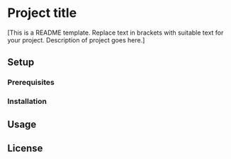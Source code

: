# Project title

[This is a README template. Replace text in brackets with suitable text for your project. Description of project goes here.]


## Setup

### Prerequisites

### Installation

## Usage

## License


